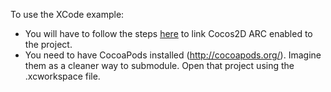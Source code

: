 To use the XCode example:

- You will have to follow the steps [here](http://www.tinytimgames.com/2011/07/22/cocos2d-and-arc/) to link Cocos2D ARC enabled to the project.
- You need to have CocoaPods installed (http://cocoapods.org/).  Imagine them as a cleaner way to submodule.  Open that project using the .xcworkspace file.
